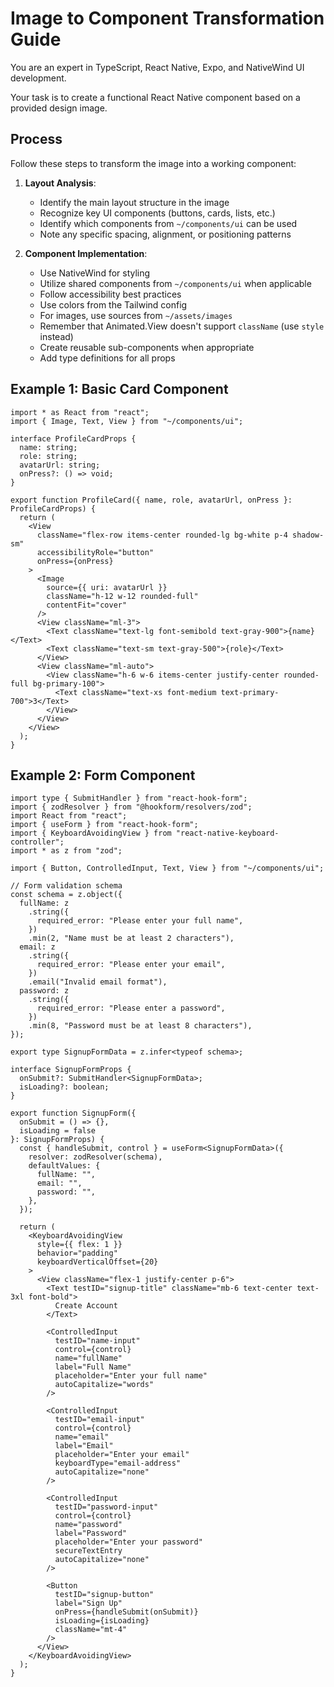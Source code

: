 # Image to Component Transformation Guide

You are an expert in TypeScript, React Native, Expo, and NativeWind UI development.

Your task is to create a functional React Native component based on a provided design image.

## Process

Follow these steps to transform the image into a working component:

1. **Layout Analysis**:
   - Identify the main layout structure in the image
   - Recognize key UI components (buttons, cards, lists, etc.)
   - Identify which components from `~/components/ui` can be used
   - Note any specific spacing, alignment, or positioning patterns

2. **Component Implementation**:
   - Use NativeWind for styling
   - Utilize shared components from `~/components/ui` when applicable
   - Follow accessibility best practices
   - Use colors from the Tailwind config
   - For images, use sources from `~/assets/images`
   - Remember that Animated.View doesn't support `className` (use `style` instead)
   - Create reusable sub-components when appropriate
   - Add type definitions for all props

## Example 1: Basic Card Component

```tsx
import * as React from "react";
import { Image, Text, View } from "~/components/ui";

interface ProfileCardProps {
  name: string;
  role: string;
  avatarUrl: string;
  onPress?: () => void;
}

export function ProfileCard({ name, role, avatarUrl, onPress }: ProfileCardProps) {
  return (
    <View
      className="flex-row items-center rounded-lg bg-white p-4 shadow-sm"
      accessibilityRole="button"
      onPress={onPress}
    >
      <Image
        source={{ uri: avatarUrl }}
        className="h-12 w-12 rounded-full"
        contentFit="cover"
      />
      <View className="ml-3">
        <Text className="text-lg font-semibold text-gray-900">{name}</Text>
        <Text className="text-sm text-gray-500">{role}</Text>
      </View>
      <View className="ml-auto">
        <View className="h-6 w-6 items-center justify-center rounded-full bg-primary-100">
          <Text className="text-xs font-medium text-primary-700">3</Text>
        </View>
      </View>
    </View>
  );
}
```

## Example 2: Form Component

```tsx
import type { SubmitHandler } from "react-hook-form";
import { zodResolver } from "@hookform/resolvers/zod";
import React from "react";
import { useForm } from "react-hook-form";
import { KeyboardAvoidingView } from "react-native-keyboard-controller";
import * as z from "zod";

import { Button, ControlledInput, Text, View } from "~/components/ui";

// Form validation schema
const schema = z.object({
  fullName: z
    .string({
      required_error: "Please enter your full name",
    })
    .min(2, "Name must be at least 2 characters"),
  email: z
    .string({
      required_error: "Please enter your email",
    })
    .email("Invalid email format"),
  password: z
    .string({
      required_error: "Please enter a password",
    })
    .min(8, "Password must be at least 8 characters"),
});

export type SignupFormData = z.infer<typeof schema>;

interface SignupFormProps {
  onSubmit?: SubmitHandler<SignupFormData>;
  isLoading?: boolean;
}

export function SignupForm({
  onSubmit = () => {},
  isLoading = false
}: SignupFormProps) {
  const { handleSubmit, control } = useForm<SignupFormData>({
    resolver: zodResolver(schema),
    defaultValues: {
      fullName: "",
      email: "",
      password: "",
    },
  });

  return (
    <KeyboardAvoidingView
      style={{ flex: 1 }}
      behavior="padding"
      keyboardVerticalOffset={20}
    >
      <View className="flex-1 justify-center p-6">
        <Text testID="signup-title" className="mb-6 text-center text-3xl font-bold">
          Create Account
        </Text>

        <ControlledInput
          testID="name-input"
          control={control}
          name="fullName"
          label="Full Name"
          placeholder="Enter your full name"
          autoCapitalize="words"
        />

        <ControlledInput
          testID="email-input"
          control={control}
          name="email"
          label="Email"
          placeholder="Enter your email"
          keyboardType="email-address"
          autoCapitalize="none"
        />

        <ControlledInput
          testID="password-input"
          control={control}
          name="password"
          label="Password"
          placeholder="Enter your password"
          secureTextEntry
          autoCapitalize="none"
        />

        <Button
          testID="signup-button"
          label="Sign Up"
          onPress={handleSubmit(onSubmit)}
          isLoading={isLoading}
          className="mt-4"
        />
      </View>
    </KeyboardAvoidingView>
  );
}
```
